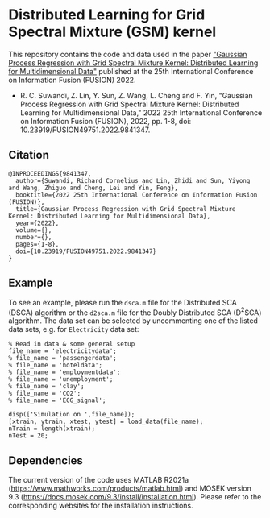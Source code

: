 # Distributed Learning for Grid Spectral Mixture (GSM) kernel

This repository contains the code and data used in the paper ["Gaussian Process Regression with Grid Spectral Mixture Kernel: Distributed Learning for Multidimensional Data"](https://ieeexplore.ieee.org/document/9841347) published at the 25th International Conference on Information Fusion (FUSION) 2022.
- R. C. Suwandi, Z. Lin, Y. Sun, Z. Wang, L. Cheng and F. Yin, "Gaussian Process Regression with Grid Spectral Mixture Kernel: Distributed Learning for Multidimensional Data," 2022 25th International Conference on Information Fusion (FUSION), 2022, pp. 1-8, doi: 10.23919/FUSION49751.2022.9841347.

## Citation
```
@INPROCEEDINGS{9841347,  
  author={Suwandi, Richard Cornelius and Lin, Zhidi and Sun, Yiyong and Wang, Zhiguo and Cheng, Lei and Yin, Feng},  
  booktitle={2022 25th International Conference on Information Fusion (FUSION)},   
  title={Gaussian Process Regression with Grid Spectral Mixture Kernel: Distributed Learning for Multidimensional Data},   
  year={2022},  
  volume={},  
  number={},  
  pages={1-8},  
  doi={10.23919/FUSION49751.2022.9841347}
}
```

## Example
To see an example, please run the `dsca.m` file for the Distributed SCA (DSCA) algorithm or the `d2sca.m` file for the Doubly Distributed SCA (D$^2$SCA) algorithm.
The data set can be selected by uncommenting one of the listed data sets, e.g. for `Electricity` data set:
```
% Read in data & some general setup
file_name = 'electricitydata';
% file_name = 'passengerdata';
% file_name = 'hoteldata';
% file_name = 'employmentdata';
% file_name = 'unemployment';
% file_name = 'clay';
% file_name = 'CO2';
% file_name = 'ECG_signal';  

disp(['Simulation on ',file_name]);
[xtrain, ytrain, xtest, ytest] = load_data(file_name);
nTrain = length(xtrain);
nTest = 20;
```

## Dependencies
The current version of the code uses MATLAB R2021a (https://www.mathworks.com/products/matlab.html) and MOSEK version 9.3 (https://docs.mosek.com/9.3/install/installation.html). Please refer to the corresponding websites for the installation instructions.
